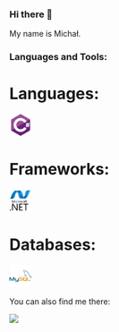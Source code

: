 ### Hi there 👋

My name is Michał.






<h3 align="left">Languages and Tools:</h3>

<p align="left"> 
  <h1 align="left"> Languages:</h1>
  <a href="https://www.w3schools.com/cs/" target="_blank" rel="noreferrer"> <img src="https://raw.githubusercontent.com/devicons/devicon/master/icons/csharp/csharp-original.svg" alt="csharp" width="40" height="40"/> </a> 

  <h1 align="left"> Frameworks:</h1>
  <a href="https://dotnet.microsoft.com/" target="_blank" rel="noreferrer"> <img src="https://raw.githubusercontent.com/devicons/devicon/master/icons/dot-net/dot-net-original-wordmark.svg" alt="dotnet" width="40" height="40"/> </a> 

  <h1 align="left"> Databases:</h1>
  <a href="https://www.mysql.com/" target="_blank" rel="noreferrer"> <img src="https://raw.githubusercontent.com/devicons/devicon/master/icons/mysql/mysql-original-wordmark.svg" alt="mysql" width="40" height="40"/> </a> 
</p>

You can also find me there:

[<img src="https://www.codewars.com/users/Binzik/badges/large">](https://www.codewars.com/users/Binzik)

<!--
[<img src="https://github.com/binzik/binzik/assets/83313785/baab6f31-42b2-47a3-b799-e0050f3da344">](https://www.codewars.com/users/Binzik/badges/large)

**binzik/binzik** is a ✨ _special_ ✨ repository because its `README.md` (this file) appears on your GitHub profile.

Here are some ideas to get you started:

- 🔭 I’m currently working on ...
- 🌱 I’m currently learning ...
- 👯 I’m looking to collaborate on ...
- 🤔 I’m looking for help with ...
- 💬 Ask me about ...
- 📫 How to reach me: ...
- 😄 Pronouns: ...
- ⚡ Fun fact: ...
-->
